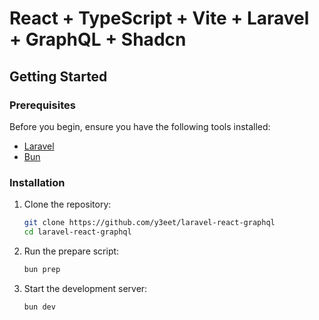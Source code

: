 # React + TypeScript + Vite + Laravel + GraphQL + Shadcn

## Getting Started

### Prerequisites

Before you begin, ensure you have the following tools installed:

- [Laravel](https://github.com/y3eet/laravel-react-graphql.git)
- [Bun](https://bun.sh/)

### Installation

1. Clone the repository:
    ```bash
    git clone https://github.com/y3eet/laravel-react-graphql
    cd laravel-react-graphql
    ```

2. Run the prepare script:
    ```bash
    bun prep
    ```

3. Start the development server:
    ```bash
    bun dev
    ```
